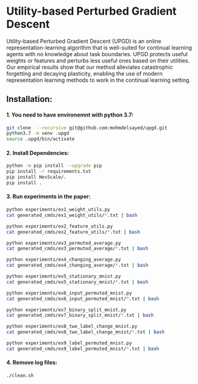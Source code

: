 # Utility-based Perturbed Gradient Descent

Utility-based Perturbed Gradient Descent (UPGD) is an online representation-learning algorithm that is well-suited for continual learning agents with no knowledge about task boundaries. UPGD protects useful weights or features and perturbs less useful ones based on their utilities. Our empirical results show that our method alleviates catastrophic forgetting and decaying plasticity, enabling the use of modern representation learning methods to work in the continual learning setting.


## Installation:
#### 1. You need to have environemnt with python 3.7:
``` sh
git clone  --recursive git@github.com:mohmdelsayed/upgd.git
python3.7 -m venv .upgd
source .upgd/bin/activate
```
#### 2. Install Dependencies:
```sh
python -m pip install --upgrade pip
pip install -r requirements.txt 
pip install HesScale/.
pip install .
```

#### 3. Run experiments in the paper:
```sh
python experiments/ex1_weight_utils.py
cat generated_cmds/ex1_weight_utils/*.txt | bash

python experiments/ex2_feature_utils.py
cat generated_cmds/ex2_feature_utils/*.txt | bash

python experiments/ex3_permuted_average.py
cat generated_cmds/ex3_permuted_average/*.txt | bash

python experiments/ex4_changing_average.py
cat generated_cmds/ex4_changing_average/*.txt | bash

python experiments/ex5_stationary_mnist.py
cat generated_cmds/ex5_stationary_mnist/*.txt | bash

python experiments/ex6_input_permuted_mnist.py
cat generated_cmds/ex6_input_permuted_mnist/*.txt | bash

python experiments/ex7_binary_split_mnist.py
cat generated_cmds/ex7_binary_split_mnist/*.txt | bash

python experiments/ex8_two_label_change_mnist.py
cat generated_cmds/ex8_two_label_change_mnist/*.txt | bash

python experiments/ex9_label_permuted_mnist.py
cat generated_cmds/ex9_label_permuted_mnist/*.txt | bash
```

#### 4. Remove log files:
```sh
./clean.sh
```
